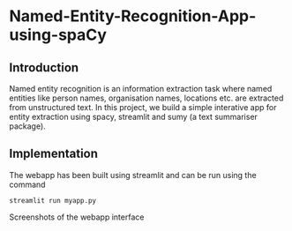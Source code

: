 # Named-Entity-Recognition-App-using-spaCy

## Introduction
Named entity recognition is an information extraction task where named entities like person names, organisation names, locations etc. are extracted from unstructured text. In this project, we build a simple interative app for entity extraction using spacy, streamlit and sumy (a text summariser package).

## Implementation
The webapp has been built using streamlit and can be run using the command 
```
streamlit run myapp.py
```
<div style="text-align: "center"> Screenshots of the webapp interface </div>
